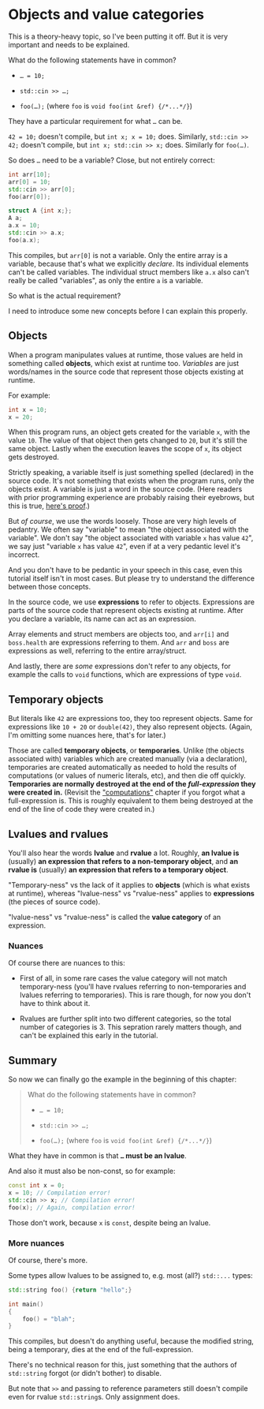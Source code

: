 # Objects and value categories

This is a theory-heavy topic, so I've been putting it off. But it is very important and needs to be explained.

What do the following statements have in common?

* `… = 10;`

* `std::cin >> …;`

* `foo(…);` (where `foo` is `void foo(int &ref) {/*...*/}`)

They have a particular requirement for what `…` can be.

`42 = 10;` doesn't compile, but `int x; x = 10;` does. Similarly, `std::cin >> 42;` doesn't compile, but `int x; std::cin >> x;` does. Similarly for `foo(…)`.

So does `…` need to be a variable? Close, but not entirely correct:

```cpp
int arr[10];
arr[0] = 10;
std::cin >> arr[0];
foo(arr[0]);

struct A {int x;};
A a;
a.x = 10;
std::cin >> a.x;
foo(a.x);
```

This compiles, but `arr[0]` is not a variable. Only the entire array is a variable, because that's what we explicitly *declare*. Its individual elements can't be called variables. The individual struct members like `a.x` also can't really be called "variables", as only the entire `a` is a variable.

So what is the actual requirement?

I need to introduce some new concepts before I can explain this properly.

## Objects

When a program manipulates values at runtime, those values are held in something called **objects**, which exist at runtime too. *Variables* are just words/names in the source code that represent those objects existing at runtime.

For example:
```cpp
int x = 10;
x = 20;
```
When this program runs, an object gets created for the variable `x`, with the value `10`. The value of that object then gets changed to `20`, but it's still the same object. Lastly when the execution leaves the scope of `x`, its object gets destroyed.

Strictly speaking, a variable itself is just something spelled (declared) in the source code. It's not something that exists when the program runs, only the objects exist. A variable is just a word in the source code. (Here readers with prior programming experience are probably raising their eyebrows, but this is true, [here's proof](https://stackoverflow.com/a/79566664/2752075).)

But *of course*, we use the words loosely. Those are very high levels of pedantry. We often say "variable" to mean "the object associated with the variable". We don't say "the object associated with variable `x` has value `42`", we say just "variable `x` has value `42`", even if at a very pedantic level it's incorrect.

And you don't have to be pedantic in your speech in this case, even this tutorial itself isn't in most cases. But please try to understand the difference between those concepts.

In the source code, we use **expressions** to refer to objects. Expressions are parts of the source code that represent objects existing at runtime. After you declare a variable, its name can act as an expression.

Array elements and struct members are objects too, and `arr[i]` and `boss.health` are expressions referring to them. And `arr` and `boss` are expressions as well, referring to the entire array/struct.

And lastly, there are *some* expressions don't refer to any objects, for example the calls to `void` functions, which are expressions of type `void`.

## Temporary objects

But literals like `42` are expressions too, they too represent objects. Same for expressions like `10 + 20` or `double(42)`, they also represent objects. (Again, I'm omitting some nuances here, that's for later.)

Those are called **temporary objects**, or **temporaries**. Unlike (the objects associated with) variables which are created manually (via a declaration), temporaries are created automatically as needed to hold the results of computations (or values of numeric literals, etc), and then die off quickly. **Temporaries are normally destroyed at the end of the *full-expression* they were created in.** (Revisit the ["computations"](./03_computations.md) chapter if you forgot what a full-expression is. This is roughly equivalent to them being destroyed at the end of the line of code they were created in.)

## Lvalues and rvalues

You'll also hear the words **lvalue** and **rvalue** a lot. Roughly, **an lvalue is** (usually) **an expression that refers to a non-temporary object**, and **an rvalue is** (usually) **an expression that refers to a temporary object**.

"Temporary-ness" vs the lack of it applies to **objects** (which is what exists at runtime), whereas "lvalue-ness" vs "rvalue-ness" applies to **expressions** (the pieces of source code).

"lvalue-ness" vs "rvalue-ness" is called the **value category** of an expression.

### Nuances

Of course there are nuances to this:

* First of all, in some rare cases the value category will not match temporary-ness (you'll have rvalues referring to non-temporaries and lvalues referring to temporaries). This is rare though, for now you don't have to think about it.

* Rvalues are further split into two different categories, so the total number of categories is 3. This sepration rarely matters though, and can't be explained this early in the tutorial.

## Summary

So now we can finally go the example in the beginning of this chapter:

> What do the following statements have in common?
>
> * `… = 10;`
>
> * `std::cin >> …;`
>
> * `foo(…);` (where `foo` is `void foo(int &ref) {/*...*/}`)

What they have in common is that **`…` must be an lvalue**.

And also it must also be non-const, so for example:
```cpp
const int x = 0;
x = 10; // Compilation error!
std::cin >> x; // Compilation error!
foo(x); // Again, compilation error!
```
Those don't work, because `x` is `const`, despite being an lvalue.

### More nuances

Of course, there's more.

Some types allow lvalues to be assigned to, e.g. most (all?) `std::...` types:
```cpp
std::string foo() {return "hello";}

int main()
{
    foo() = "blah";
}
```
This compiles, but doesn't do anything useful, because the modified string, being a temporary, dies at the end of the full-expression.

There's no technical reason for this, just something that the authors of `std::string` forgot (or didn't bother) to disable.

But note that `>>` and passing to reference parameters still doesn't compile even for rvalue `std::string`s. Only assignment does.
